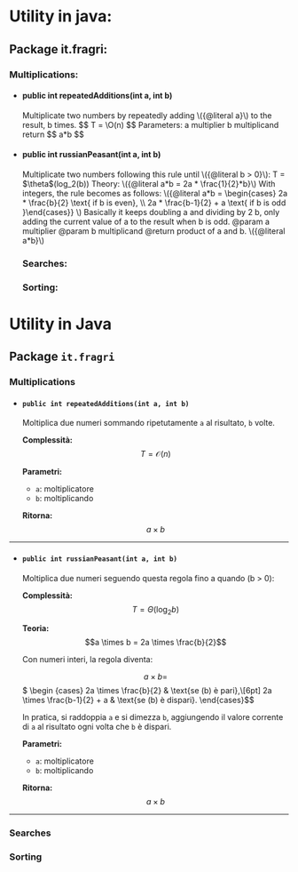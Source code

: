 # Utility in java:
## Package it.fragri:
### Multiplications:
<ul>
    <li>
        <h4> public int repeatedAdditions(int a, int b) </h4>
        <p>
            Multiplicate two numbers by repeatedly adding \({@literal a}\) to the result, b times.
            $$ T = \O(n) $$
            Parameters:
            a multiplier
            b multiplicand
            return $$ a*b $$
        </p>
    </li>
    <li>
        <h4>public int russianPeasant(int a, int b)</h4>
        <p>
            Multiplicate two numbers following this rule until \({@literal b > 0}\):
            T = $\theta$(log_2(b))
            Theory: \({@literal a*b = 2a * \frac{1}{2}*b}\)
            With integers, the rule becomes as follows:
            \({@literal a*b =  \begin{cases} 2a * \frac{b}{2} \text{  if b is even}, \\ 2a * \frac{b-1}{2} + a \text{  if b is odd }\end{cases}} \)
            Basically it keeps doubling a and dividing by 2 b, only adding the current value of a to the result when b is odd.
            @param a multiplier
            @param b multiplicand
            @return product of a and b. \({@literal a*b}\)
        </p>
    </li>

### Searches:
### Sorting:
</ul>

# Utility in Java

## Package `it.fragri`

### Multiplications

- #### `public int repeatedAdditions(int a, int b)`

  Moltiplica due numeri sommando ripetutamente `a` al risultato, `b` volte.

  **Complessità:**  
  $$T = \mathcal{O}(n)$$

  **Parametri:**  
  - `a`: moltiplicatore  
  - `b`: moltiplicando

  **Ritorna:**  
  $$a \times b$$

---

- #### `public int russianPeasant(int a, int b)`

  Moltiplica due numeri seguendo questa regola fino a quando \(b > 0\):

  **Complessità:**  
  $$T = \Theta(\log_2 b)$$

  **Teoria:**  
  $$a \times b = 2a \times \frac{b}{2}$$

  Con numeri interi, la regola diventa:

  $$a \times b =$$
  $ \begin {cases}
    2a \times \frac{b}{2} & \text{se \(b\) è pari},\\[6pt]
    2a \times \frac{b-1}{2} + a & \text{se \(b\) è dispari}.
  \end{cases}$$

  In pratica, si raddoppia `a` e si dimezza `b`, aggiungendo il valore corrente di `a` al risultato ogni volta che `b` è dispari.

  **Parametri:**  
  - `a`: moltiplicatore  
  - `b`: moltiplicando

  **Ritorna:**  
  $$a \times b$$

---

### Searches

### Sorting

